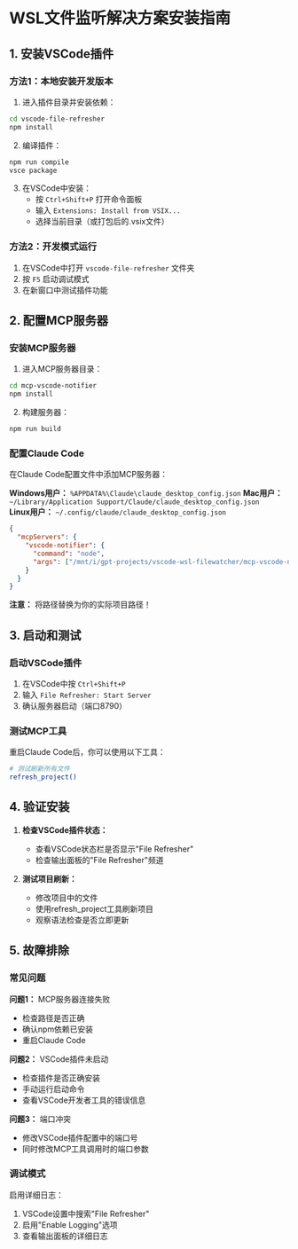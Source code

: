 # WSL文件监听解决方案安装指南

## 1. 安装VSCode插件

### 方法1：本地安装开发版本

1. 进入插件目录并安装依赖：
```bash
cd vscode-file-refresher
npm install
```

2. 编译插件：
```bash
npm run compile
vsce package
```

3. 在VSCode中安装：
   - 按 `Ctrl+Shift+P` 打开命令面板
   - 输入 `Extensions: Install from VSIX...`
   - 选择当前目录（或打包后的.vsix文件）

### 方法2：开发模式运行

1. 在VSCode中打开 `vscode-file-refresher` 文件夹
2. 按 `F5` 启动调试模式
3. 在新窗口中测试插件功能

## 2. 配置MCP服务器

### 安装MCP服务器

1. 进入MCP服务器目录：
```bash
cd mcp-vscode-notifier
npm install
```

2. 构建服务器：
```bash
npm run build
```

### 配置Claude Code

在Claude Code配置文件中添加MCP服务器：

**Windows用户：** `%APPDATA%\Claude\claude_desktop_config.json`
**Mac用户：** `~/Library/Application Support/Claude/claude_desktop_config.json`  
**Linux用户：** `~/.config/claude/claude_desktop_config.json`

```json
{
  "mcpServers": {
    "vscode-notifier": {
      "command": "node",
      "args": ["/mnt/i/gpt-projects/vscode-wsl-filewatcher/mcp-vscode-notifier/dist/index.js"]
    }
  }
}
```

**注意：** 将路径替换为你的实际项目路径！

## 3. 启动和测试

### 启动VSCode插件

1. 在VSCode中按 `Ctrl+Shift+P`
2. 输入 `File Refresher: Start Server`
3. 确认服务器启动（端口8790）

### 测试MCP工具

重启Claude Code后，你可以使用以下工具：

```bash
# 测试刷新所有文件
refresh_project()
```

## 4. 验证安装

1. **检查VSCode插件状态：**
   - 查看VSCode状态栏是否显示"File Refresher"
   - 检查输出面板的"File Refresher"频道

2. **测试项目刷新：**
   - 修改项目中的文件
   - 使用refresh_project工具刷新项目
   - 观察语法检查是否立即更新

## 5. 故障排除

### 常见问题

**问题1：** MCP服务器连接失败
- 检查路径是否正确
- 确认npm依赖已安装
- 重启Claude Code

**问题2：** VSCode插件未启动
- 检查插件是否正确安装
- 手动运行启动命令
- 查看VSCode开发者工具的错误信息

**问题3：** 端口冲突
- 修改VSCode插件配置中的端口号
- 同时修改MCP工具调用时的端口参数

### 调试模式

启用详细日志：
1. VSCode设置中搜索"File Refresher"
2. 启用"Enable Logging"选项
3. 查看输出面板的详细日志